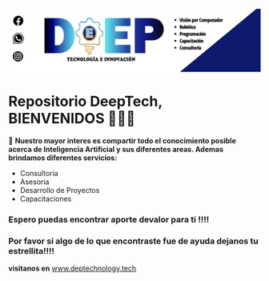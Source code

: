 ![banner](banner.jpeg)
# Repositorio DeepTech, BIENVENIDOS  👋👋👋    
 
 👀 **Nuestro mayor interes es compartir todo el conocimiento posible acerca de Inteligencia Artificial y sus diferentes areas. Ademas brindamos diferentes servicios:**
 - Consultoria
 - Asesoria
 - Desarrollo de Proyectos
 - Capacitaciones
 

### Espero puedas encontrar aporte devalor para ti !!!!
### Por favor si algo de lo que encontraste fue de ayuda dejanos tu estrellita!!!!

**visitanos en** www.deptechnology.tech

<!---
deeptechgit/deeptechgit is a ✨ special ✨ repository because its `README.md` (this file) appears on your GitHub profile.
You can click the Preview link to take a look at your changes.
--->
